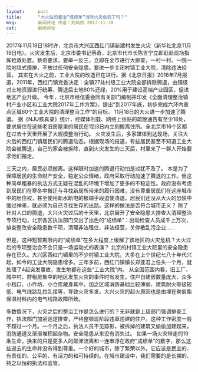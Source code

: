 ```yaml
---
layout:     post
title:      "大火后的整治“成绩单”消除火灾危机了吗？"
msg:		新闻评论 作者：刘灿娇 2017-11-30
cat:		新闻评论
---
```

2017年11月18日18时许，北京市大兴区西红门镇新建村发生火灾（新华社北京11月19日电）。火灾发生后，北京市委书记蔡奇，北京市代市长陈吉宁立即赶赴现场指挥抢救处置。蔡奇要求，要举一反三，立即在全市进行大排查，一村一村、一院一院地毯式摸排，不放过任何安全隐患。要进一步关闭村镇工业大院，清除违法经营。
其实在大火之前，工业大院的改造已在进行。据《北京日报》2016年7月报道，2011年，西红门镇党委决定：全镇27处村级工业大院全部拆除腾退，由镇级对土地资源进行统筹，腾退后土地80%还绿，20%用于建设高端产业园区，促进地区产业升级。
今年，北京市经信委会同有关部门编制并印发《全面清理整治镇村产业小区和工业大院2017年工作方案》，提出“到2017年底，初步完成六环内重点区域60个工业大院的清理整治工作”的目标。
11月18日的大火进一步加速了腾退。
据《NJU核真录》统计，经媒体刊载、网络上张贴的疏散通告有至少18处，要求居住在这些老旧房屋里的居民在1到3日内立刻搬离住所。全北京市16个区都在过去十天里开展了大规模整治行动。
火灾发生后，多家媒体到达现场，关注大火后的西红门镇居民们的腾退动态。根据现场的报道，有些居民甚至不知道工业大院会被腾退，自己的家会被拆除，直到火灾发生的三天后，村里来了一群人开始要求他们搬走。

三天之内，居民必须搬离。这样限时加速的腾退行动怕是过犹不及了。
本是为了保障居民的生命财产安全，稳定公众情绪，政府采取行动加速了腾退的工作。但这种简单粗暴的执法方式无疑在混乱的环境下增加了更多的不稳定性。政府没有考虑到居民们在寒冬中搬迁与寻找新居所带来的履行困难，没有尊重居民们在这座城市中的居住权，甚至使用断水断电的极端手段迫使清退。居民们还没从大火的恐慌中缓过神来，就必须为自己寻找生存的出路。这样的做法是否符合城市正义？
除了针对人口的腾退，大兴火灾过后的十天里，北京展开了安全隐患大排查大清理整治专项行动，北京各区执法部门交出了出色的“成绩单”：出动检查人员成千上万次，排查整改安全隐患数千项，清理非法租住、非法经营，关停散乱污企业……

但是，这种短暂期限内的“成绩单”在多大程度上缓解了该地区的火灾危机？大火过后的专项整治会不会只是一场运动式的表演？
北京的村镇工业大院里的安全隐患存在已久。大兴区西红门镇里的不少村镇工业大院，大多在上个世纪七八十年代兴起，如今的工业大院隐患增多。三年多前，西红门镇镇长郑亚君上任头一个月，就处理了4起突发事故，发生地都在这些“工业大院”内。
从全国范围内看，旧工厂、城中村、群租房集中的地区发生火灾的事件时有发生。住户自建房数量庞大，众多小档口、小作坊、小仓库藏身其中，加之区域消防基础比较薄弱、建筑耐火等级较低、电气线路乱拉乱接等，导致火灾多发。大兴火灾的起火原因也是由埋在聚氨酯保温材料内的电气线路故障所致。

多数情况下，火灾之后的整治工作是怎么进行的？无非就是上级部门强调排查工作，执法部门加紧巡逻排查，严格整顿现阶段违章违建的住户。这种工作密度一般不超过一个月。一个月之后，执法人员不见踪影，被拆掉的建筑又偷偷加建起来，消防通道又渐渐堆积起杂物。安全隐患从来没有消失过。
如果一场火灾带走的19条生命，换来的只是更多人的颠沛流离和一连串浮在政府“成绩单”的数字，那么这些逝去的生命并没有得到尊重。一个好的城市，除了繁荣以外，它应该是民主的、有责任的、公平的、有活力的和可持续的。在城市建设中，我们需要的是长期的、持之以恒的执法和监管。